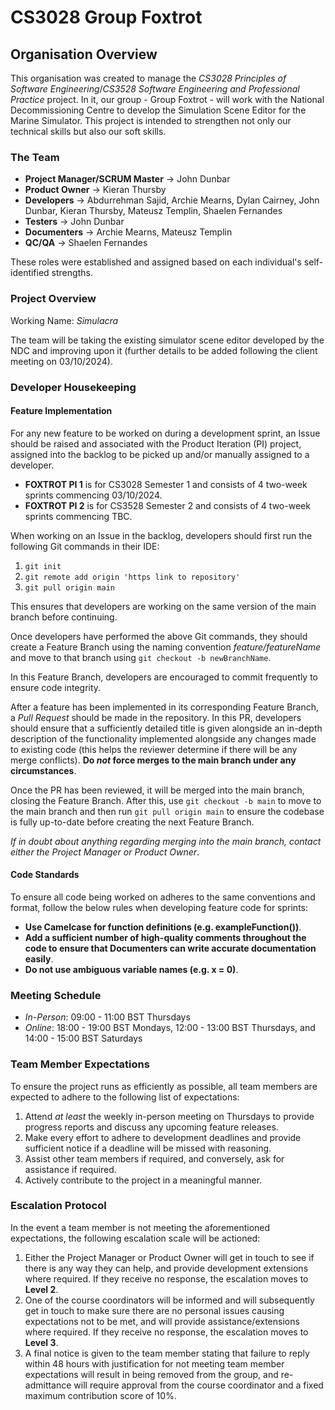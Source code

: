 # CS3028 Group Foxtrot

## Organisation Overview
This organisation was created to manage the *CS3028 Principles of Software Engineering*/*CS3528 Software Engineering and Professional Practice* project. In it, our group - Group Foxtrot - will work with the National Decommissioning Centre to develop the Simulation Scene Editor for the Marine Simulator. This project is intended to strengthen not only our technical skills but also our soft skills.

### The Team
- **Project Manager/SCRUM Master** -> John Dunbar
- **Product Owner** -> Kieran Thursby
- **Developers** -> Abdurrehman Sajid, Archie Mearns, Dylan Cairney, John Dunbar, Kieran Thursby, Mateusz Templin, Shaelen Fernandes
- **Testers** -> John Dunbar
- **Documenters** -> Archie Mearns, Mateusz Templin
- **QC/QA** -> Shaelen Fernandes

These roles were established and assigned based on each individual's self-identified strengths.

### Project Overview

Working Name: *Simulacra*

The team will be taking the existing simulator scene editor developed by the NDC and improving upon it (further details to be added following the client meeting on 03/10/2024).

### Developer Housekeeping

#### Feature Implementation

For any new feature to be worked on during a development sprint, an Issue should be raised and associated with the Product Iteration (PI) project, assigned into the backlog to be picked up and/or manually assigned to a developer.
- **FOXTROT PI 1** is for CS3028 Semester 1 and consists of 4 two-week sprints commencing 03/10/2024.
- **FOXTROT PI 2** is for CS3528 Semester 2 and consists of 4 two-week sprints commencing TBC.

When working on an Issue in the backlog, developers should first run the following Git commands in their IDE:
1. `git init`
2. `git remote add origin 'https link to repository'`
3. `git pull origin main`

This ensures that developers are working on the same version of the main branch before continuing.

Once developers have performed the above Git commands, they should create a Feature Branch using the naming convention *feature/featureName* and move to that branch using `git checkout -b newBranchName`.

In this Feature Branch, developers are encouraged to commit frequently to ensure code integrity.

After a feature has been implemented in its corresponding Feature Branch, a *Pull Request* should be made in the repository. In this PR, developers should ensure that a sufficiently detailed title is given alongside an in-depth description of the functionality implemented alongside any changes made to existing code (this helps the reviewer determine if there will be any merge conflicts). **Do _not_ force merges to the main branch under any circumstances**.

Once the PR has been reviewed, it will be merged into the main branch, closing the Feature Branch. After this, use `git checkout -b main` to move to the main branch and then run `git pull origin main` to ensure the codebase is fully up-to-date before creating the next Feature Branch.

*If in doubt about anything regarding merging into the main branch, contact either the Project Manager or Product Owner*.

#### Code Standards

To ensure all code being worked on adheres to the same conventions and format, follow the below rules when developing feature code for sprints:
- **Use Camelcase for function definitions (e.g. exampleFunction())**.
- **Add a sufficient number of high-quality comments throughout the code to ensure that Documenters can write accurate documentation easily**.
- **Do not use ambiguous variable names (e.g. x = 0)**.

### Meeting Schedule
- *In-Person*: 09:00 - 11:00 BST Thursdays
- *Online*: 18:00 - 19:00 BST Mondays, 12:00 - 13:00 BST Thursdays, and 14:00 - 15:00 BST Saturdays

### Team Member Expectations
To ensure the project runs as efficiently as possible, all team members are expected to adhere to the following list of expectations:
1. Attend *at least* the weekly in-person meeting on Thursdays to provide progress reports and discuss any upcoming feature releases.
2. Make every effort to adhere to development deadlines and provide sufficient notice if a deadline will be missed with reasoning.
3. Assist other team members if required, and conversely, ask for assistance if required.
4. Actively contribute to the project in a meaningful manner.

### Escalation Protocol
In the event a team member is not meeting the aforementioned expectations, the following escalation scale will be actioned:
1. Either the Project Manager or Product Owner will get in touch to see if there is any way they can help, and provide development extensions where required. If they receive no response, the escalation moves to **Level 2**.
2. One of the course coordinators will be informed and will subsequently get in touch to make sure there are no personal issues causing expectations not to be met, and will provide assistance/extensions where required. If they receive no response, the escalation moves to **Level 3**.
3. A final notice is given to the team member stating that failure to reply within 48 hours with justification for not meeting team member expectations will result in being removed from the group, and re-admittance will require approval from the course coordinator and a fixed maximum contribution score of 10%.
